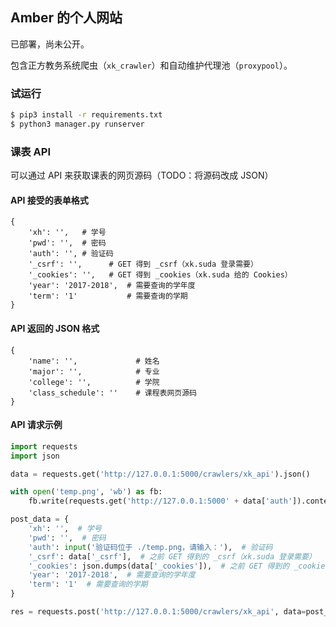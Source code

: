 ## Amber 的个人网站

已部署，尚未公开。

包含正方教务系统爬虫（`xk_crawler`）和自动维护代理池（`proxypool`）。

### 试运行

```bash
$ pip3 install -r requirements.txt
$ python3 manager.py runserver
```

### 课表 API

可以通过 API 来获取课表的网页源码（TODO：将源码改成 JSON）

#### API 接受的表单格式

```
{
    'xh': '',   # 学号
    'pwd': '',  # 密码
    'auth': '', # 验证码
    '_csrf': '',      # GET 得到 _csrf（xk.suda 登录需要）
    '_cookies': '',   # GET 得到 _cookies（xk.suda 给的 Cookies）
    'year': '2017-2018',  # 需要查询的学年度
    'term': '1'           # 需要查询的学期
}
```

#### API 返回的 JSON 格式

```
{
    'name': '',             # 姓名
    'major': '',            # 专业
    'college': '',          # 学院
    'class_schedule': ''    # 课程表网页源码
}
```

#### API 请求示例

```python
import requests
import json

data = requests.get('http://127.0.0.1:5000/crawlers/xk_api').json()

with open('temp.png', 'wb') as fb:
    fb.write(requests.get('http://127.0.0.1:5000' + data['auth']).content)

post_data = {
    'xh': '',  # 学号
    'pwd': '',  # 密码
    'auth': input('验证码位于 ./temp.png，请输入：'),  # 验证码
    '_csrf': data['_csrf'],  # 之前 GET 得到的 _csrf（xk.suda 登录需要）
    '_cookies': json.dumps(data['_cookies']),  # 之前 GET 得到的 _cookies（xk.suda 给的 Cookies）
    'year': '2017-2018',  # 需要查询的学年度
    'term': '1'  # 需要查询的学期
}

res = requests.post('http://127.0.0.1:5000/crawlers/xk_api', data=post_data).json() # 以 Form 形式发送而不是 JSON
```

